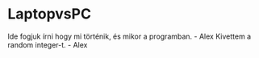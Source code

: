 # LaptopvsPC
Ide fogjuk írni hogy mi történik, és mikor a programban. - Alex
Kivettem a random integer-t. - Alex